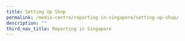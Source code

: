 ```yaml
---
title: Setting Up Shop
permalink: /media-centre/reporting-in-singapore/setting-up-shop/
description: ""
third_nav_title: Reporting in Singapore
---
```

